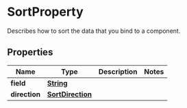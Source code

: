 

# SortProperty

Describes how to sort the data that you bind to a component.

## Properties

| Name | Type | Description | Notes |
|------------ | ------------- | ------------- | -------------|
|**field** | [**String**](String.md) |  |  |
|**direction** | [**SortDirection**](SortDirection.md) |  |  |



